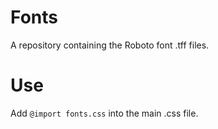 # Fonts
 A repository containing the Roboto font .tff files.
# Use
 Add `@import fonts.css` into the main .css file.
